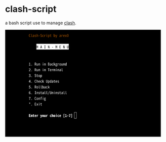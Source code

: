 # clash-script
a bash script use to manage [clash](https://github.com/Dreamacro/clash).

![image](https://raw.githubusercontent.com/arex0/arex0.github.io/master/link/github/pic/clash-script.png)
